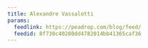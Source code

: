 ```yaml
---
title: Alexandre Vassalotti
params:
  feedlink: https://peadrop.com/blog/feed/
  feedid: 8f730c40280dd4782014bb41365caf36
---
```

